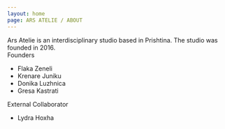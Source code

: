 ```yaml
---
layout: home
page: ARS ATELIE / ABOUT
---
```


Ars Atelie is an interdisciplinary studio based in Prishtina. The studio was founded in 2016.
<br>
Founders 
- Flaka Zeneli
- Krenare Juniku
- Donika Luzhnica
- Gresa Kastrati

External Collaborator
- Lydra Hoxha


